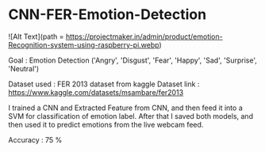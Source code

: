 # CNN-FER-Emotion-Detection
![Alt Text](path = https://projectmaker.in/admin/product/emotion-Recognition-system-using-raspberry-pi.webp)

Goal : Emotion Detection ('Angry', 'Disgust', 'Fear', 'Happy', 'Sad', 'Surprise', 'Neutral')

Dataset used : FER 2013 dataset from kaggle 
Dataset link : https://www.kaggle.com/datasets/msambare/fer2013

I trained a CNN and Extracted Feature from CNN, and then feed it into a SVM for classification of emotion label.
After that I saved both models, and then used it to predict emotions from the live webcam feed.

Accuracy : 75 %

